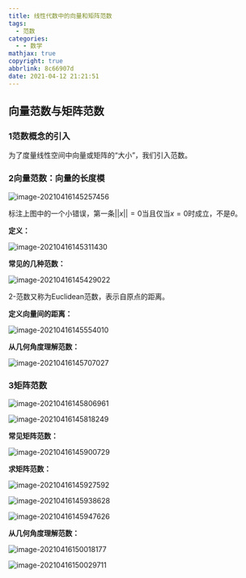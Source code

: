 ```yaml
---
title: 线性代数中的向量和矩阵范数
tags:
  - 范数
categories:
  - - 数学
mathjax: true
copyright: true
abbrlink: 8c66907d
date: 2021-04-12 21:21:51
---
```


## 向量范数与矩阵范数

<!--more-->

### 1范数概念的引入

为了度量线性空间中向量或矩阵的“大小”，我们引入范数。

### 2向量范数：向量的长度模

![image-20210416145257456](https://gitee.com/grant1499/blog-pic/raw/master/img/202110232007850.png)

标注上图中的一个小错误，第一条$||x||=0$当且仅当$x=0$时成立，不是$\theta$。

**定义：**

![image-20210416145311430](https://gitee.com/grant1499/blog-pic/raw/master/img/202110232007595.png)

**常见的几种范数：**

![image-20210416145429022](https://gitee.com/grant1499/blog-pic/raw/master/img/202110232007539.png)

2-范数又称为Euclidean范数，表示自原点的距离。

**定义向量间的距离：**

![image-20210416145554010](https://gitee.com/grant1499/blog-pic/raw/master/img/202110232007346.png)

**从几何角度理解范数：**

![image-20210416145707027](https://gitee.com/grant1499/blog-pic/raw/master/img/202110232007882.png)

### 3矩阵范数

![image-20210416145806961](https://gitee.com/grant1499/blog-pic/raw/master/img/202110232007721.png)

![image-20210416145818249](https://gitee.com/grant1499/blog-pic/raw/master/img/202110232007910.png)

**常见矩阵范数：**

![image-20210416145900729](https://gitee.com/grant1499/blog-pic/raw/master/img/202110232007778.png)

**求矩阵范数：**

![image-20210416145927592](https://gitee.com/grant1499/blog-pic/raw/master/img/202110232007762.png)

![image-20210416145938628](https://gitee.com/grant1499/blog-pic/raw/master/img/202110232006578.png)

![image-20210416145947626](https://gitee.com/grant1499/blog-pic/raw/master/img/202110232006637.png)

**从几何角度理解范数：**

![image-20210416150018177](https://gitee.com/grant1499/blog-pic/raw/master/img/202110232006757.png)

![image-20210416150029711](https://gitee.com/grant1499/blog-pic/raw/master/img/202110232006875.png)